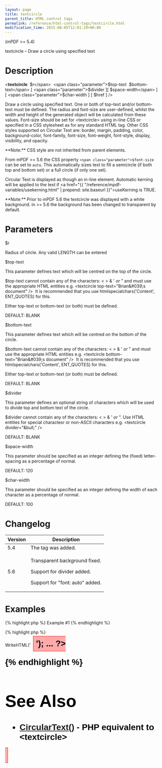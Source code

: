 ```yaml
---
layout: page
title: textcircle
parent_title: HTML control tags
permalink: /reference/html-control-tags/textcircle.html
modification_time: 2015-08-05T12:01:29+00:00
---
```


(mPDF >= 5.4)

textcircle – Draw a circle using specified text

# Description

&lt;**textcircle**  <span class="parameter">$r</span>  <span class="parameter">$top-text</span>  <span class="parameter">$bottom-text</span> [ <span class="parameter">$divider</span> ][ <span class="parameter">$space-width</span> ] [ <span class="parameter">$char-width</span> ] [ <span class="parameter">$href</span> ] /&gt;

Draw a circle using specified text. One or both of top-text and/or bottom-text must be defined. The radius and font-size are user-defined, whilst the width and height of the generated object will be calculated from these values. Font-size should be set for &lt;textcircle&gt; using in-line CSS or specified in a CSS stylesheet as for any standard HTML tag. Other CSS styles supported on Circular Text are: border, margin, padding, color, background-color, font-family, font-size, font-weight, font-style, display, visibility, and opacity.

<div class="alert alert-info" role="alert">**Note:** CSS style are not inherited from parent elements.</div>

From mPDF >= 5.6 the CSS property `<span class="parameter">$font-size`</span> can be set to `auto`. This automatically sizes text to fill a semicircle (if both top and bottom set) or a full circle (if only one set).

Circular Text is displayed as though an in-line element. Automatic kerning will be applied to the text if <a href="{{ "/reference/mpdf-variables/usekerning.html" | prepend: site.baseurl }}">useKerning</a> is <span class="smallblock">TRUE</span>. 

<div class="alert alert-info" role="alert">**Note:** Prior to mPDF 5.6 the textcircle was displayed with a white background. in >= 5.6 the background has been changed to transparent by default.</div>

# Parameters

<span class="parameter">$r</span>

Radius of circle. Any valid <span class="smallblock">LENGTH</span> can be entered<span class="smallblock">

</span>

<span class="parameter">$top-text</span>

This parameter defines text which will be centred on the top of the circle.

<span class="parameter">$top-text</span> cannot contain any of the characters: &lt; &gt; &amp; ' *or* " and must use the appropriate HTML entities e.g. &lt;textcircle top-text="Brian&amp;#039;s document" /&gt;  It is recommended that you use htmlspecialchars('Content', ENT_QUOTES) for this.

Either top-text or bottom-text (or both) must be defined.

<span class="smallblock">DEFAULT</span>: <span class="smallblock">BLANK</span>

<span class="parameter">$bottom-text</span>

This parameter defines text which will be centred on the bottom of the circle.

<span class="parameter">$bottom-text</span> cannot contain any of the characters: &lt; &gt; &amp; ' *or* " and must use the appropriate HTML entities e.g. &lt;textcircle bottom-text="Brian&amp;#039;s document" /&gt;  It is recommended that you use htmlspecialchars('Content', ENT_QUOTES) for this.

Either top-text or bottom-text (or both) must be defined.

<span class="smallblock">DEFAULT</span>: <span class="smallblock">BLANK</span>

<span class="parameter">$divider</span>

This parameter defines an optional string of characters which will be used to divide top and bottom text of the circle.

<span class="parameter">$divider</span> cannot contain any of the characters: &lt; &gt; &amp; ' *or* ". Use HTML entities for special charactesr or non-ASCII characters e.g. &lt;textcircle divider="&amp;bull;" /&gt;

<span class="smallblock">DEFAULT</span>: <span class="smallblock">BLANK</span>

<span class="parameter">$space-width</span>

This parameter should be specified as an integer defining the (fixed) letter-spacing as a percentage of normal.

<span class="smallblock">DEFAULT</span>: 120

<span class="parameter">$char-width</span>

This parameter should be specified as an integer defining the width of each character as a percentage of normal.

<span class="smallblock">DEFAULT</span>: 100

# Changelog

<table class="table"> <thead>
<tr> <th>Version</th><th>Description</th> </tr>
</thead> <tbody>
<tr>
<td>5.4</td>
<td>The tag was added.</td>
</tr>
<tr>
<td>5.6</td>
<td>

Transparent background fixed.

Support for divider added.

Support for "font: auto" added.

</td>
</tr>
</tbody> </table>

# Examples

{% highlight php %}
Example #1
{% endhighlight %}

{% highlight php %}
<?php

...

$mpdf->WriteHTML('<textcircle r="30mm" space-width="120" char-width="150"

top-text="&amp;bull; Circular Text &amp;bull;" bottom-text="Circular Text"

style="background-color: #FFAAAA; border:1px solid red; padding: 0.3em; margin: 0.3em; color: #000000; font-size: 21pt; font-weight:bold; font-family: Arial" />');

...

?>
{% endhighlight %}

# See Also

<ul>
<li class="manual_boxlist"><a href="{{ "/reference/mpdf-functions/circulartext.html" | prepend: site.baseurl }}">CircularText()</a> - PHP equivalent to &lt;textcircle&gt;</li>
</ul>
